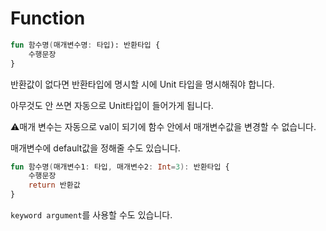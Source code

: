 # Function

```kotlin
fun 함수명(매개변수명: 타입): 반환타입 {
    수행문장
}
```

반환값이 없다면 반환타입에 명시할 시에 Unit 타입을 명시해줘야 합니다.

아무것도 안 쓰면 자동으로 Unit타입이 들어가게 됩니다.

:warning:매개 변수는 자동으로 val이 되기에 함수 안에서 매개변수값을 변경할 수 없습니다.



매개변수에 default값을 정해줄 수도 있습니다.

```kotlin
fun 함수명(매개변수1: 타입, 매개변수2: Int=3): 반환타입 {
    수행문장
    return 반환값
}
```

`keyword argument`를 사용할 수도 있습니다.